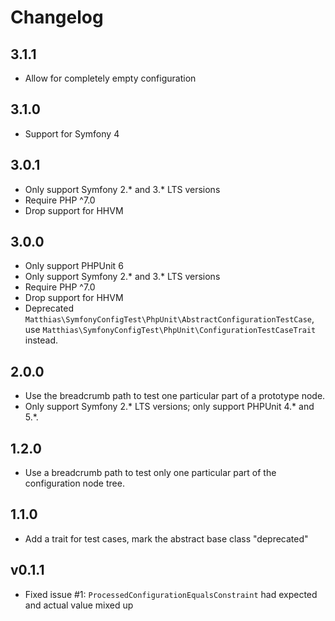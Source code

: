 # Changelog

## 3.1.1

- Allow for completely empty configuration

## 3.1.0 

- Support for Symfony 4

## 3.0.1

- Only support Symfony 2.* and 3.* LTS versions
- Require PHP ^7.0
- Drop support for HHVM

## 3.0.0

- Only support PHPUnit 6
- Only support Symfony 2.* and 3.* LTS versions
- Require PHP ^7.0
- Drop support for HHVM
- Deprecated `Matthias\SymfonyConfigTest\PhpUnit\AbstractConfigurationTestCase`, use `Matthias\SymfonyConfigTest\PhpUnit\ConfigurationTestCaseTrait` instead.

## 2.0.0

- Use the breadcrumb path to test one particular part of a prototype node.
- Only support Symfony 2.* LTS versions; only support PHPUnit 4.* and 5.*.

## 1.2.0

- Use a breadcrumb path to test only one particular part of the configuration node tree.

## 1.1.0

- Add a trait for test cases, mark the abstract base class "deprecated"

## v0.1.1

- Fixed issue #1: ``ProcessedConfigurationEqualsConstraint`` had expected and actual value mixed up
